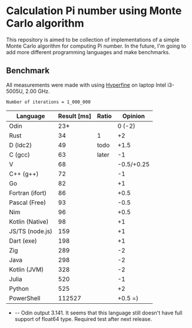 # Calculation Pi number using Monte Carlo algorithm

This repository is aimed to be collection of implementations of a simple Monte Carlo algorithm for computing Pi number. In the future, I'm going to add more different programming languages and make benchmarks.


## Benchmark
All measurements were made with using [Hyperfine](https://github.com/sharkdp/hyperfine) on laptop Intel i3-5005U, 2.00 GHz.

```
Number of iterations = 1_000_000
```

| Language    	| Result [ms] 	| Ratio 	| Opinion	|
| ------------- | ------------- | ---------	| ---------	|
| Odin			| 23*			|			| 0 (-2)	|
| Rust        	| 34          	|	1	   	| +2 		|
| D (ldc2)		| 49 			| todo		| +1.5 		|
| C (gcc)		| 63 			| later		| -1 		|
| V 			| 68			|			|-0.5/+0.25 |
| C++ (g++)		| 72 			|			| -1		|
| Go 			| 82			|			| +1 	 	|
|Fortran (ifort)| 86			| 			| +0.5 		|
| Pascal (Free)	| 93			|			| -0.5 		|
| Nim 			| 96 			|			| +0.5 		|
|Kotlin (Native)| 98			|			| +1 		|
|JS/TS (node.js)| 159			|			| +1 		|
| Dart (exe)	| 198			|			| +1 		|
| Zig 			| 289 			|			| -2		|
| Java			| 298			|			| -2		|
| Kotlin (JVM)	| 328			|			| -2		|
| Julia 		| 520 			|			| -1		|
| Python 		| 525 			|			| +2 		|
| PowerShell	| 112527		|			| +0.5 =)	|

* -- Odin output 3.141. It seems that this language still doesn't have full support of float64 type. Required test after next release.
